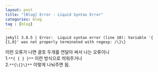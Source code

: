 ```yaml
---
layout: post
title: "[Blog] Error - Liquid Syntax Error"
categories: blog
tag : [blog]
---
```


`jekyll 3.8.5 | Error:  Liquid syntax error (line 10): Variable '{ {1,0}' was not properly terminated with regexp: /\}\}`  


이런 오류가 나면 괄호 두개를 연달아 써서 나는 오류이니<br>
1.`**{ { } }**` 이런 방식으로 띄워주거나 <br>
2.`**{\{}\}**` 이렇게 나눠주면 됨.<br> 